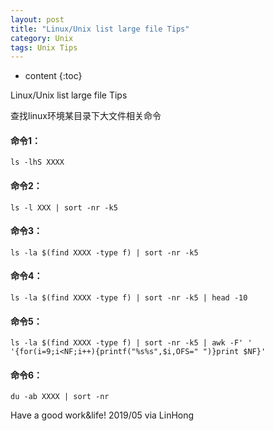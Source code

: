 ```yaml
---
layout: post
title: "Linux/Unix list large file Tips"
category: Unix
tags: Unix Tips
---
```


* content
{:toc}

Linux/Unix list large file Tips

查找linux环境某目录下大文件相关命令



#### 命令1： 

	ls -lhS XXXX

#### 命令2： 

	ls -l XXX | sort -nr -k5

#### 命令3： 

	ls -la $(find XXXX -type f) | sort -nr -k5

#### 命令4： 

	ls -la $(find XXXX -type f) | sort -nr -k5 | head -10

#### 命令5： 

	ls -la $(find XXXX -type f) | sort -nr -k5 | awk -F' ' '{for(i=9;i<NF;i++){printf("%s%s",$i,OFS=" ")}print $NF}'

#### 命令6： 

	du -ab XXXX | sort -nr



Have a good work&life! 2019/05 via LinHong



